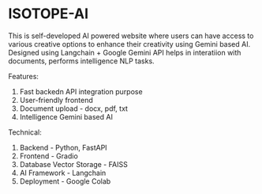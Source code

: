 # ISOTOPE-AI
This is self-developed AI powered website where users can have access to various creative options to enhance their creativity using Gemini based AI. Designed using Langchain + Google Gemini API helps in interatiion 
with documents, performs intelligence NLP tasks.

Features:
1. Fast backedn API integration purpose
2. User-friendly frontend
3. Document upload - docx, pdf, txt
4. Intelligence Gemini based AI

Technical:
1. Backend - Python, FastAPI
2. Frontend - Gradio
3. Database Vector Storage -  FAISS
4. AI Framework - Langchain
5. Deployment - Google Colab

